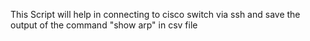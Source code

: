 

This Script will help in connecting to cisco switch via ssh and save the output of the command "show arp" in csv file
